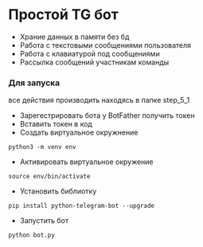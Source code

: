# Простой TG бот
- Храние данных в памяти без бд
- Работа с текстовыми сообщениями пользователя 
- Работа с клавиатурой под сообщениями
- Рассылка сообщений участникам команды

### Для запуска
все действия производить находясь в папке step_5_1
- Зарегестрировать бота у BotFather получить токен
- Вставить токен в код
- Создать виртуальное окружнение
```
python3 -m venv env
```
- Активировать виртуальное окружение
```
source env/bin/activate
```
- Установить библиотку
```
pip install python-telegram-bot --upgrade
```
- Запустить бот 
```
python bot.py
```